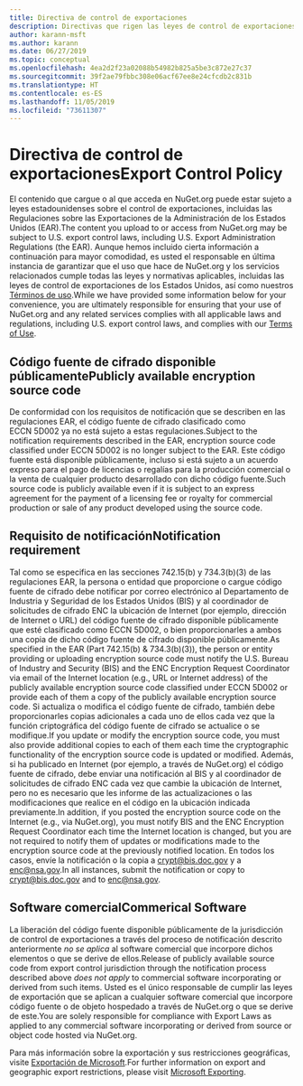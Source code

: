 ```yaml
---
title: Directiva de control de exportaciones
description: Directivas que rigen las leyes de control de exportaciones
author: karann-msft
ms.author: karann
ms.date: 06/27/2019
ms.topic: conceptual
ms.openlocfilehash: 4ea2d2f23a02088b54982b825a5be3c872e27c37
ms.sourcegitcommit: 39f2ae79fbbc308e06acf67ee8e24cfcdb2c831b
ms.translationtype: HT
ms.contentlocale: es-ES
ms.lasthandoff: 11/05/2019
ms.locfileid: "73611307"
---
```

# <a name="export-control-policy"></a><span data-ttu-id="a5e8d-103">Directiva de control de exportaciones</span><span class="sxs-lookup"><span data-stu-id="a5e8d-103">Export Control Policy</span></span>

<span data-ttu-id="a5e8d-104">El contenido que cargue o al que acceda en NuGet.org puede estar sujeto a leyes estadounidenses sobre el control de exportaciones, incluidas las Regulaciones sobre las Exportaciones de la Administración de los Estados Unidos (EAR).</span><span class="sxs-lookup"><span data-stu-id="a5e8d-104">The content you upload to or access from NuGet.org may be subject to U.S. export control laws, including U.S. Export Administration Regulations (the EAR).</span></span>  <span data-ttu-id="a5e8d-105">Aunque hemos incluido cierta información a continuación para mayor comodidad, es usted el responsable en última instancia de garantizar que el uso que hace de NuGet.org y los servicios relacionados cumple todas las leyes y normativas aplicables, incluidas las leyes de control de exportaciones de los Estados Unidos, así como nuestros [Términos de uso](https://www.nuget.org/policies/Terms).</span><span class="sxs-lookup"><span data-stu-id="a5e8d-105">While we have provided some information below for your convenience, you are ultimately responsible for ensuring that your use of NuGet.org and any related services complies with all applicable laws and regulations, including U.S. export control laws, and complies with our [Terms of Use](https://www.nuget.org/policies/Terms).</span></span>

## <a name="publicly-available-encryption-source-code"></a><span data-ttu-id="a5e8d-106">Código fuente de cifrado disponible públicamente</span><span class="sxs-lookup"><span data-stu-id="a5e8d-106">Publicly available encryption source code</span></span>

<span data-ttu-id="a5e8d-107">De conformidad con los requisitos de notificación que se describen en las regulaciones EAR, el código fuente de cifrado clasificado como ECCN 5D002 ya no está sujeto a estas regulaciones.</span><span class="sxs-lookup"><span data-stu-id="a5e8d-107">Subject to the notification requirements described in the EAR, encryption source code classified under ECCN 5D002 is no longer subject to the EAR.</span></span>  <span data-ttu-id="a5e8d-108">Este código fuente está disponible públicamente, incluso si está sujeto a un acuerdo expreso para el pago de licencias o regalías para la producción comercial o la venta de cualquier producto desarrollado con dicho código fuente.</span><span class="sxs-lookup"><span data-stu-id="a5e8d-108">Such source code is publicly available even if it is subject to an express agreement for the payment of a licensing fee or royalty for commercial production or sale of any product developed using the source code.</span></span>

## <a name="notification-requirement"></a><span data-ttu-id="a5e8d-109">Requisito de notificación</span><span class="sxs-lookup"><span data-stu-id="a5e8d-109">Notification requirement</span></span>

<span data-ttu-id="a5e8d-110">Tal como se especifica en las secciones 742.15(b) y 734.3(b)(3) de las regulaciones EAR, la persona o entidad que proporcione o cargue código fuente de cifrado debe notificar por correo electrónico al Departamento de Industria y Seguridad de los Estados Unidos (BIS) y al coordinador de solicitudes de cifrado ENC la ubicación de Internet (por ejemplo, dirección de Internet o URL) del código fuente de cifrado disponible públicamente que esté clasificado como ECCN 5D002, o bien proporcionarles a ambos una copia de dicho código fuente de cifrado disponible públicamente.</span><span class="sxs-lookup"><span data-stu-id="a5e8d-110">As specified in the EAR (Part 742.15(b) & 734.3(b)(3)), the person or entity providing or uploading encryption source code must notify the U.S. Bureau of Industry and Security (BIS) and the ENC Encryption Request Coordinator via email of the Internet location (e.g., URL or Internet address) of the publicly available encryption source code classified under ECCN 5D002 or provide each of them a copy of the publicly available encryption source code.</span></span> <span data-ttu-id="a5e8d-111">Si actualiza o modifica el código fuente de cifrado, también debe proporcionarles copias adicionales a cada uno de ellos cada vez que la función criptográfica del código fuente de cifrado se actualice o se modifique.</span><span class="sxs-lookup"><span data-stu-id="a5e8d-111">If you update or modify the encryption source code, you must also provide additional copies to each of them each time the cryptographic functionality of the encryption source code is updated or modified.</span></span> <span data-ttu-id="a5e8d-112">Además, si ha publicado en Internet (por ejemplo, a través de NuGet.org) el código fuente de cifrado, debe enviar una notificación al BIS y al coordinador de solicitudes de cifrado ENC cada vez que cambie la ubicación de Internet, pero no es necesario que les informe de las actualizaciones o las modificaciones que realice en el código en la ubicación indicada previamente.</span><span class="sxs-lookup"><span data-stu-id="a5e8d-112">In addition, if you posted the encryption source code on the Internet (e.g., via NuGet.org), you must notify BIS and the ENC Encryption Request Coordinator each time the Internet location is changed, but you are not required to notify them of updates or modifications made to the encryption source code at the previously notified location.</span></span> <span data-ttu-id="a5e8d-113">En todos los casos, envíe la notificación o la copia a crypt@bis.doc.gov y a enc@nsa.gov.</span><span class="sxs-lookup"><span data-stu-id="a5e8d-113">In all instances, submit the notification or copy to crypt@bis.doc.gov and to enc@nsa.gov.</span></span>

## <a name="commerical-software"></a><span data-ttu-id="a5e8d-114">Software comercial</span><span class="sxs-lookup"><span data-stu-id="a5e8d-114">Commerical Software</span></span>

<span data-ttu-id="a5e8d-115">La liberación del código fuente disponible públicamente de la jurisdicción de control de exportaciones a través del proceso de notificación descrito anteriormente *no se aplica* al software comercial que incorpore dichos elementos o que se derive de ellos.</span><span class="sxs-lookup"><span data-stu-id="a5e8d-115">Release of publicly available source code from export control jurisdiction through the notification process described above *does not apply* to commercial software incorporating or derived from such items.</span></span>  <span data-ttu-id="a5e8d-116">Usted es el único responsable de cumplir las leyes de exportación que se aplican a cualquier software comercial que incorpore código fuente o de objeto hospedado a través de NuGet.org o que se derive de este.</span><span class="sxs-lookup"><span data-stu-id="a5e8d-116">You are solely responsible for compliance with Export Laws as applied to any commercial software incorporating or derived from source or object code hosted via NuGet.org.</span></span>

<span data-ttu-id="a5e8d-117">Para más información sobre la exportación y sus restricciones geográficas, visite [Exportación de Microsoft](https://www.microsoft.com/exporting).</span><span class="sxs-lookup"><span data-stu-id="a5e8d-117">For further information on export and geographic export restrictions, please visit [Microsoft Exporting](https://www.microsoft.com/exporting).</span></span>
